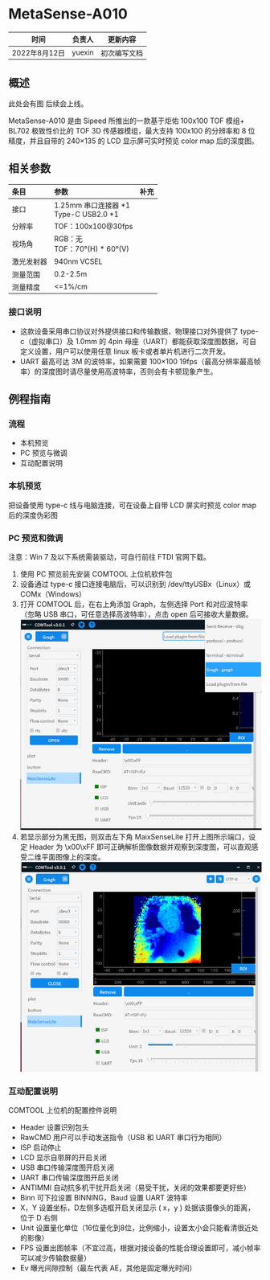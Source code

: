 # MetaSense-A010

|     时间      | 负责人 |   更新内容   |
| :-----------: | :----: | :----------: |
| 2022年8月12日 | yuexin | 初次编写文档 |


## 概述

此处会有图 后续会上线。

MetaSense-A010 是由 Sipeed 所推出的一款基于炬佑 100x100 TOF 模组+ BL702 极致性价比的 TOF 3D 传感器模组，最大支持 100x100 的分辨率和 8 位精度，并且自带的 240×135 的 LCD 显示屏可实时预览 color map 后的深度图。

## 相关参数

| 条目         | 参数                                                               | 补充 |
| :----------- | :----------------------------------------------------------------- | :--- |
| 接口         | 1.25mm 串口连接器 \*1<br>Type-C USB2.0 \*1                        |      |
| 分辨率       | TOF：100x100@30fps                                                 |      |
| 视场角       | RGB：无<br>TOF：70°(H) * 60°(V)                                   |      |
| 激光发射器   | 940nm VCSEL                                                         |      |
| 测量范围     | 0.2-2.5m                                                          |      |
| 测量精度     | &lt;=1%/cm                                                            |   |

### 接口说明

- 这款设备采用串口协议对外提供接口和传输数据，物理接口对外提供了 type-c（虚拟串口）及 1.0mm 的 4pin 母座（UART）都能获取深度图数据，可自定义设置，用户可以使用任意 linux 板卡或者单片机进行二次开发。
- UART 最高可达 3M 的波特率，如果需要 100×100 19fps（最高分辨率最高帧率）的深度图时请尽量使用高波特率，否则会有卡顿现象产生。
  
## 例程指南

### 流程
- 本机预览
- PC 预览与微调
- 互动配置说明
  
### 本机预览
把设备使用 type-c 线与电脑连接，可在设备上自带 LCD 屏实时预览 color map 后的深度伪彩图

### PC 预览和微调
注意：Win 7 及以下系统需装驱动，可自行前往 FTDI 官网下载。
1. 使用 PC 预览前先安装 COMTOOL 上位机软件包
2. 设备通过 type-c 接口连接电脑后，可以识别到 /dev/ttyUSBx（Linux）或 COMx（Windows）
3. 打开 COMTOOL 后，在右上角添加 Graph，左侧选择 Port 和对应波特率（忽略 USB 串口，可任意选择高波特率），点击 open 后可接收大量数据。
![010-1](assets/a010-1.jpg)
4. 若显示部分为黑无图，则双击左下角 MaixSenseLite 打开上图所示端口，设定 Header 为 \x00\xFF 即可正确解析图像数据并观察到深度图，可以直观感受二维平面图像上的深度。
![010-2](assets/a010-2.jpg) 

### 互动配置说明

COMTOOL 上位机的配置控件说明
- Header 设置识别包头
- RawCMD 用户可以手动发送指令（USB 和 UART 串口行为相同）
- ISP 启动停止
- LCD 显示自带屏的开启关闭
- USB 串口传输深度图开启关闭
- UART 串口传输深度图开启关闭
- ANTIMMI 自动抗多机干扰开启关闭（易受干扰，关闭的效果都要更好些）
- Binn 可下拉设置 BINNING，Baud 设置 UART 波特率
- X，Y 设置坐标，D左侧多选框开启关闭显示 ( x，y ) 处据该摄像头的距离，位于 D 右侧
- Unit 设置量化单位（16位量化到8位，比例缩小，设置太小会只能看清很近处的影像）
- FPS 设置出图帧率（不宜过高，根据对接设备的性能合理设置即可，减小帧率可以减少传输数据量）
- Ev 曝光间隙控制（最左代表 AE，其他是固定曝光时间）